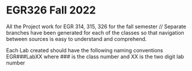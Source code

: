 # EGR326 Fall 2022
 All the Project work for EGR 314, 315, 326 for the fall semester
// Separate branches have been generated for each of the classes so that navigation between sources is easy to understand and comprehend.

Each Lab created should have the following naming conventions EGR###LabXX where ### is the class number and XX is the two digit lab number
